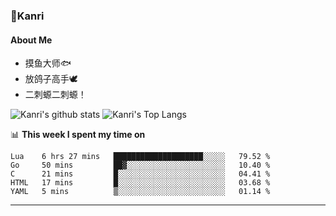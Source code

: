 ### 🌱Kanri
#### About Me
- 摸鱼大师🐟
- 放鸽子高手🕊
- 二刺螈二刺螈！

![Kanri's github stats](https://github-readme-stats.vercel.app/api?username=Yiwen-Chan&show_icons=true&theme=vue&line_height=20)
![Kanri's Top Langs](https://github-readme-stats.vercel.app/api/top-langs/?username=Yiwen-Chan&layout=compact&theme=vue&card_width=270)

📊 **This week I spent my time on**
<!--START_SECTION:waka-->
```text
Lua    6 hrs 27 mins   ████████████████████░░░░░   79.52 % 
Go     50 mins         ██▓░░░░░░░░░░░░░░░░░░░░░░   10.40 % 
C      21 mins         █░░░░░░░░░░░░░░░░░░░░░░░░   04.41 % 
HTML   17 mins         █░░░░░░░░░░░░░░░░░░░░░░░░   03.68 % 
YAML   5 mins          ▒░░░░░░░░░░░░░░░░░░░░░░░░   01.14 % 
```
<!--END_SECTION:waka-->

***

